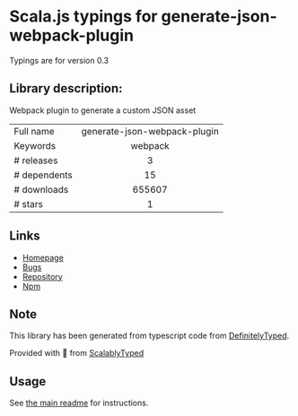 
# Scala.js typings for generate-json-webpack-plugin

Typings are for version 0.3

## Library description:
Webpack plugin to generate a custom JSON asset

|                    |                 |
| ------------------ | :-------------: |
| Full name          | generate-json-webpack-plugin |
| Keywords           | webpack |
| # releases         | 3 |
| # dependents       | 15 |
| # downloads        | 655607 |
| # stars            | 1 |

## Links
- [Homepage](https://github.com/elliottsj/generate-json-webpack-plugin#readme)
- [Bugs](https://github.com/elliottsj/generate-json-webpack-plugin/issues)
- [Repository](https://github.com/elliottsj/generate-json-webpack-plugin)
- [Npm](https://www.npmjs.com/package/generate-json-webpack-plugin)
    


## Note
This library has been generated from typescript code from [DefinitelyTyped](https://definitelytyped.org).

Provided with :purple_heart: from [ScalablyTyped](https://github.com/oyvindberg/ScalablyTyped)

## Usage
See [the main readme](../../readme.md) for instructions.



